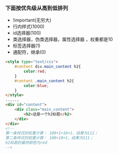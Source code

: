 ### 下面按优先级从高到低排列
- !important(无穷大)
- 行内样式(1000)
- id选择器(100)
- 类选择器，伪类选择器，属性选择器 ，权重都是10
- 标签选择器(1)
- 通配符，继承(0)

```html
<style type="text/css">
    #content div.main_content h2{
        color:red;    
    }
    #content .main_content h2{
        color:blue;
    }
</style>
......
<div id="content">
    <div class="main_content">
        <h2>这是一个h2标题</h2>
    </div>
</div>
<!-- 
第一条样式的权重计算： 100+1+10+1，结果为112；
第二条样式的权重计算： 100+10+1，结果为111；
h2标题的最终颜色为red
-->
```
